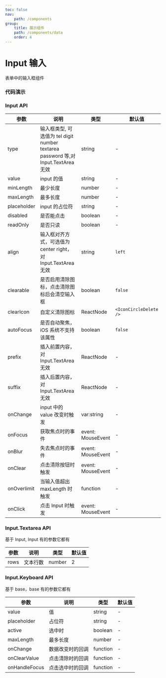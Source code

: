 ```yaml
---
toc: false
nav:
    path: /components
group:
    title: 展示组件
    path: /components/data
    order: 4
---
```


# Input 输入

表单中的输入框组件

### 代码演示

<code src="./demo/index.tsx"></code>

### Input API

| 参数        | 说明                                      | 类型       | 默认值  |
| ----------- | ----------------------------------------- | ---------- | ------- |
| type        | 输入框类型, 可选值为 tel digit number textarea password 等,对 Input.TextArea 无效     |string     | -       |
| value       | input 的值                                | string     | -       |
| minLength   | 最少长度                                  | number     | -       |
| maxLength   | 最多长度                                  | number     | -       |
| placeholder | input 的占位符                            | string     | -       |
| disabled    | 是否能点击                                | boolean    | -       |
| readOnly    | 是否只读                                  | boolean    | -       |
| align       | 输入框对齐方式，可选值为 center right，对 Input.TextArea 无效      | string    | `left`       |
| clearable   | 是否启用清除图标，点击清除图标后会清空输入框  | boolean    | `false`       |
| clearIcon   | 自定义清除图标                             | ReactNode    | `<IconCircleDelete />`       |
| autoFocus   | 是否自动聚焦，iOS 系统不支持该属性          | boolean    | `false`       |
| prefix      | 插入前置内容， 对 Input.TextArea 无效      | ReactNode    | -       |
| suffix      | 插入后置内容， 对 Input.TextArea 无效      | ReactNode    | -       |
| onChange    | input 中的 value 改变时触发               | var:string   | -       |
| onFocus     | 获取焦点时的事件                          | event: MouseEvent   | -       |
| onBlur      | 失去焦点时的事件                          | event: MouseEvent   | -       |
| onClear     | 点击清除按钮时触发                          | event: MouseEvent   | -       |
| onOverlimit | 当输入值超出 maxLength 时触发               | function   | -       |
| onClick     | 点击 Input 时触发                          | event: MouseEvent   | -       |


### Input.Textarea API

基于 Input, Input 有的参数它都有

| 参数 | 说明     | 类型   | 默认值 |
| ---- | -------- | ------ | ------ |
| rows | 文本行数 | number | 2      |

### Input.Keyboard API

基于 base，base 有的参数它都有

| 参数          | 说明             | 类型     | 默认值 |
| ------------- | ---------------- | -------- | ------ |
| value         | 值               | string   | -      |
| placeholder   | 占位符           | string   | -      |
| active        | 选中时           | boolean  | -      |
| maxLength     | 最多长度         | number   | -      |
| onChange      | 数据改变时的回调 | function | -      |
| onClearValue  | 点击清除时的回调 | function | -      |
| onHandleFocus | 点击选中时的回调 | function | -      |
